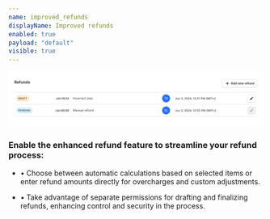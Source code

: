```yaml
---
name: improved_refunds
displayName: Improved refunds
enabled: true
payload: "default"
visible: true
---
```


![Improved refunds](./images/improved_refunds.png)

### Enable the enhanced refund feature to streamline your refund process:

- • Choose between automatic calculations based on selected items or enter refund amounts directly for overcharges and custom adjustments.

- • Take advantage of separate permissions for drafting and finalizing refunds, enhancing control and security in the process.

<!-- TODO: add image later on -->
